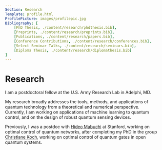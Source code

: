 ```yaml
---
Section: Research
Template: profile.html
ProfilePicture: images/profilepic.jpg
Bibliography: [
    [PhD Thesis, ./content/research/phdthesis.bib],
    [Preprints, ./content/research/preprints.bib],
    [Publications, ./content/research/papers.bib],
    [Conference Contributions, ./content/research/conferences.bib],
    [Select Seminar Talks, ./content/research/seminars.bib],
    [Diploma Thesis, ./content/research/diplomathesis.bib]
]
---
```


# Research

I am a  postdoctoral fellow at the U.S. Army Research Lab in Adelphi, MD.

My research broadly addresses the tools, methods, and applications of quantum technology from a theoretical and numerical perspective.  Currently, I am working on applications of machine learning to quantum control, and on the design of robust quantum sensing devices.

Previously, I was a postdoc with [Hideo Mabuchi](https://mabuchilab.org) at Stanford, working on optimal control of quantum networks, after completing my PhD in the group [Christiane Koch](https://www.physik.fu-berlin.de/en/einrichtungen/ag/ag-koch/index.html)</a>, working on optimal control of quantum gates in open quantum systems.
